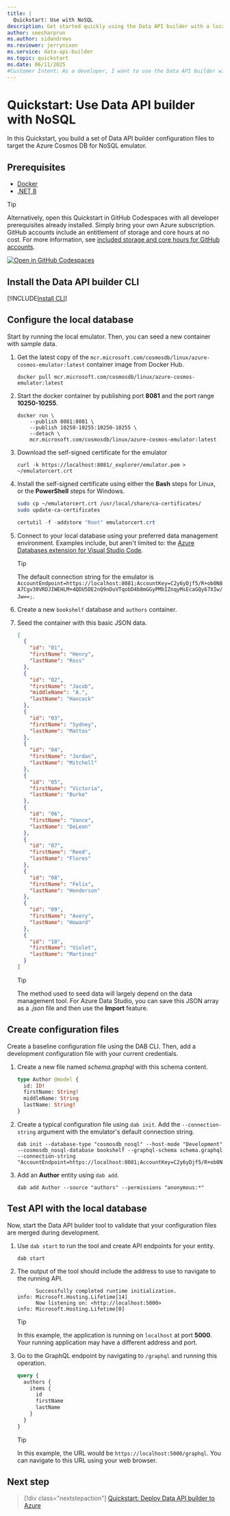 ```yaml
---
title: |
  Quickstart: Use with NoSQL
description: Get started quickly using the Data API builder with a local Docker-hosted Azure Cosmos DB for NoSQL instance.
author: seesharprun
ms.author: sidandrews
ms.reviewer: jerrynixon
ms.service: data-api-builder
ms.topic: quickstart
ms.date: 06/11/2025
#Customer Intent: As a developer, I want to use the Data API builder with my local Azure Cosmos DB for NoSQL instance, so that I can quickly develop my API before deploying it.
---
```


# Quickstart: Use Data API builder with NoSQL

In this Quickstart, you build a set of Data API builder configuration files to target the Azure Cosmos DB for NoSQL emulator.

## Prerequisites

- [Docker](https://www.docker.com/products/docker-desktop/)
- [.NET 8](https://dotnet.microsoft.com/download/dotnet/8.0)

> [!TIP]
> Alternatively, open this Quickstart in GitHub Codespaces with all developer prerequisites already installed. Simply bring your own Azure subscription. GitHub accounts include an entitlement of storage and core hours at no cost. For more information, see [included storage and core hours for GitHub accounts](https://docs.github.com/billing/managing-billing-for-github-codespaces/about-billing-for-github-codespaces#monthly-included-storage-and-core-hours-for-personal-accounts).
>
> [![Open in GitHub Codespaces](https://img.shields.io/badge/Open-Open?style=for-the-badge&label=GitHub+Codespaces&logo=github&labelColor=0078D7&color=303030)](https://codespaces.new/azure-samples/dab-quickstart?template=true&quickstart=1)

## Install the Data API builder CLI

[!INCLUDE[Install CLI](../includes/install-cli.md)]

## Configure the local database

Start by running the local emulator. Then, you can seed a new container with sample data.

1. Get the latest copy of the `mcr.microsoft.com/cosmosdb/linux/azure-cosmos-emulator:latest` container image from Docker Hub.

    ```shell
    docker pull mcr.microsoft.com/cosmosdb/linux/azure-cosmos-emulator:latest
    ```

1. Start the docker container by publishing port **8081** and the port range **10250-10255**.

    ```shell
    docker run \
        --publish 8081:8081 \
        --publish 10250-10255:10250-10255 \
        --detach \
        mcr.microsoft.com/cosmosdb/linux/azure-cosmos-emulator:latest
    ```

1. Download the self-signed certificate for the emulator

    ```shell
    curl -k https://localhost:8081/_explorer/emulator.pem > ~/emulatorcert.crt
    ```

1. Install the self-signed certificate using either the **Bash** steps for Linux, or the **PowerShell** steps for Windows.

    ```bash
    sudo cp ~/emulatorcert.crt /usr/local/share/ca-certificates/
    sudo update-ca-certificates
    ```

    ```powershell
    certutil -f -addstore "Root" emulatorcert.crt
    ```

1. Connect to your local database using your preferred data management environment. Examples include, but aren't limited to: the [Azure Databases extension for Visual Studio Code](https://marketplace.visualstudio.com/items?itemName=ms-azuretools.vscode-cosmosdb).

    > [!TIP]
    > The default connection string for the emulator is `AccountEndpoint=https://localhost:8081;AccountKey=C2y6yDjf5/R+ob0N8A7Cgv30VRDJIWEHLM+4QDU5DE2nQ9nDuVTqobD4b8mGGyPMbIZnqyMsEcaGQy67XIw/Jw==;`.

1. Create a new `bookshelf` database and `authors` container.

1. Seed the container with this basic JSON data.

    ```json
    [
      {
        "id": "01",
        "firstName": "Henry",
        "lastName": "Ross"
      },
      {
        "id": "02",
        "firstName": "Jacob",
        "middleName": "A.",
        "lastName": "Hancock"
      },
      {
        "id": "03",
        "firstName": "Sydney",
        "lastName": "Mattos"
      },
      {
        "id": "04",
        "firstName": "Jordan",
        "lastName": "Mitchell"
      },
      {
        "id": "05",
        "firstName": "Victoria",
        "lastName": "Burke"
      },
      {
        "id": "06",
        "firstName": "Vance",
        "lastName": "DeLeon"
      },
      {
        "id": "07",
        "firstName": "Reed",
        "lastName": "Flores"
      },
      {
        "id": "08",
        "firstName": "Felix",
        "lastName": "Henderson"
      },
      {
        "id": "09",
        "firstName": "Avery",
        "lastName": "Howard"
      },
      {
        "id": "10",
        "firstName": "Violet",
        "lastName": "Martinez"
      }
    ]
    ```

    > [!TIP]
    > The method used to seed data will largely depend on the data management tool. For Azure Data Studio, you can save this JSON array as a *.json* file and then use the **Import** feature.

## Create configuration files

Create a baseline configuration file using the DAB CLI. Then, add a development configuration file with your current credentials.

1. Create a new file named *schema.graphql* with this schema content.

    ```graphql
    type Author @model {
      id: ID!
      firstName: String!
      middleName: String
      lastName: String!
    }
    ```

1. Create a typical configuration file using `dab init`. Add the `--connection-string` argument with the emulator's default connection string.

    ```dotnetcli
    dab init --database-type "cosmosdb_nosql" --host-mode "Development" --cosmosdb_nosql-database bookshelf --graphql-schema schema.graphql --connection-string "AccountEndpoint=https://localhost:8081;AccountKey=C2y6yDjf5/R+ob0N8A7Cgv30VRDJIWEHLM+4QDU5DE2nQ9nDuVTqobD4b8mGGyPMbIZnqyMsEcaGQy67XIw/Jw==;"
    ```

1. Add an **Author** entity using `dab add`.

    ```dotnetcli
    dab add Author --source "authors" --permissions "anonymous:*"
    ```

## Test API with the local database

Now, start the Data API builder tool to validate that your configuration files are merged during development.

1. Use `dab start` to run the tool and create API endpoints for your entity.

    ```dotnetcli
    dab start
    ```

1. The output of the tool should include the address to use to navigate to the running API.

    ```output
          Successfully completed runtime initialization.
    info: Microsoft.Hosting.Lifetime[14]
          Now listening on: <http://localhost:5000>
    info: Microsoft.Hosting.Lifetime[0]
    ```

    > [!TIP]
    > In this example, the application is running on `localhost` at port **5000**. Your running application may have a different address and port.

1. Go to the GraphQL endpoint by navigating to `/graphql` and running this operation.

    ```graphql
    query {
      authors {
        items {
          id
          firstName
          lastName
        }
      }
    }
    ```

    > [!TIP]
    > In this example, the URL would be `https://localhost:5000/graphql`. You can navigate to this URL using your web browser.

## Next step

> [!div class="nextstepaction"]
> [Quickstart: Deploy Data API builder to Azure](azure-cosmos-db-nosql.md)
